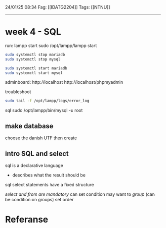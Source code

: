 24/01/25 08:34
Fag: [[IDATG2204]]
Tags: [[NTNU]]
___
# week 4 - SQL

run: lampp start
sudo /opt/lampp/lampp start

```bash
sudo systemctl stop mariadb
sudo systemctl stop mysql

sudo systemctl start mariadb
sudo systemctl start mysql
```


adminboard:
http://localhost
http://localhost/phpmyadmin


troubleshoot
```bash
sudo tail -f /opt/lampp/logs/error_log
```

sql
sudo /opt/lampp/bin/mysql -u root

## make database
choose the danish UTF
then create

## intro SQL and select
sql is a declarative language
- describes what the result should be

sql select statements have a fixed structure

*select and from are mandatory*
can set condition
may want to *group* (can be condition on groups)
set order




# Referanse
